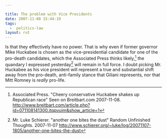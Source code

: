 ```yaml
---

title: The problem with Vice Presidents
date: 2007-11-08 15:44:19
tags:
  -  politics-law
layout: rut
---
```


Is that they effectively have no power.  That is why even if former governor Mike Huckabee is chosen as the vice-presidential candidate for one of the pro-death candidates, which the Associated Press thinks likely,[^200711081] the quandary I expressed yesterday[^200711082]  will remain in full force.   I doubt picking Mr. Huckabee as his vice president will represent a true and substantial shift away from the pro-death, anti-family stance that Giliani represents, nor that Mitt Romney is *really* pro-life.  

[^200711081]:  Associated Press.  "Cheery conservative Huckabee shakes up Republican race" Seen on Breitbart.com 2007-11-08.  <http://www.breitbart.com/article.php?id=071108141300.itqpvuim&show_article=1>
[^200711082]: Mr. Luke Schierer.  "another one bites the dust"  Random Unfinished Thoughts.  2007-11-07 <http://www.schierer.org/~luke/log/20071107-1805/another-one-bites-the-dust>

